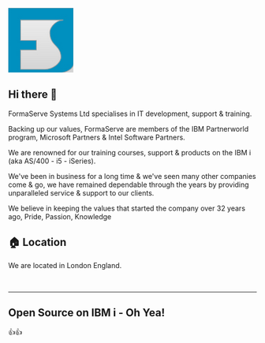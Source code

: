![Banner](images/Logo.png)

## Hi there 👋

FormaServe Systems Ltd specialises in IT development, support & training.

Backing up our values, FormaServe are members of the IBM Partnerworld program, Microsoft Partners & Intel Software Partners.

We are renowned for our training courses, support & products on the IBM i (aka AS/400 - i5 - iSeries).

We've been in business for a long time & we've seen many other companies come & go, we have remained dependable through the years by providing unparalleled service & support to our clients.

We believe in keeping the values that started the company over 32 years ago, Pride, Passion, Knowledge


## 🏠 Location
We are located in London England.

<p>&nbsp;</p>
<hr>

## Open Source on IBM i - Oh Yea!

👍👍

<!--

**Here are some ideas to get you started:**

🙋‍♀️ A short introduction - what is your organization all about?
🌈 Contribution guidelines - how can the community get involved?
👩‍💻 Useful resources - where can the community find your docs? Is there anything else the community should know?
🍿 Fun facts - what does your team eat for breakfast?
🧙 Remember, you can do mighty things with the power of [Markdown](https://docs.github.com/github/writing-on-github/getting-started-with-writing-and-formatting-on-github/basic-writing-and-formatting-syntax)
-->
